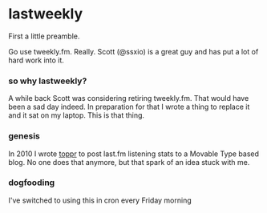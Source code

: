 # lastweekly

First a little preamble.  

Go use tweekly.fm.  Really.  Scott (@ssxio) is a great guy and has put a lot of hard work into it.

### so why lastweekly?

A while back Scott was considering retiring tweekly.fm.  That would have been a sad day indeed.  In preparation for that I wrote a thing to replace it and it sat on my laptop.  This is that thing.

### genesis

In 2010 I wrote [toppr](https://github.com/kevinspencer/toppr) to post last.fm listening stats to a Movable Type based blog.  No one does that anymore, but that spark of an idea stuck with me.

### dogfooding

I've switched to using this in cron every Friday morning
